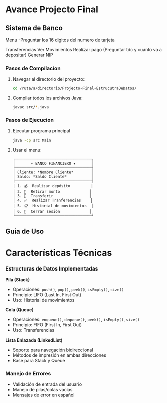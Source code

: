 # Avance Projecto Final 
## Sistema de Banco
Menu 
-Preguntar los 16 digitos del numero de tarjeta

Transferencias 
Ver Movimientos
Realizar pago (Preguntar tdc y cuánto va a depositar) 
Generar NIP

### Pasos de Compilacion
1. Navegar al directorio del proyecto:
    ```bash
   cd /ruta/a/directorio/Projecto-Final-EstrucutraDeDatos/
   ```
2. Compilar todos los archivos Java:
    ```bash
   javac src/*.java
   ```
### Pasos de Ejecucion

1. Ejecutar programa principal
   ```bash
   java -cp src Main
   ```
   
2. Usar el menu:
   ```
   ┌──────────────────────────────────┐
   │       ✦ BANCO FINANCIERO ✦       │
   ├──────────────────────────────────┤
   │ Cliente: *Nombre Cliente*        │
   │ Saldo: *Saldo Cliente*           │
   ├──────────────────────────────────┤
   │ 1. 💰  Realizar depósito         │
   │ 2. 💸  Retirar monto             │
   │ 3. 🔄  Transferir                │
   │ 4. ✅  Realizar Tranferencias    │
   │ 5. 📋  Historial de movimientos  │
   │ 6. 🚪  Cerrar sesión             │
   └──────────────────────────────────┘
   ```

## Guia de Uso


# Características Técnicas

### Estructuras de Datos Implementadas

**Pila (Stack)**
- Operaciones: `push()`, `pop()`, `peek()`, `isEmpty()`, `size()`
- Principio: LIFO (Last In, First Out)
- Uso: Historial de movimientos 

**Cola (Queue)**
- Operaciones: `enqueue()`, `dequeue()`, `peek()`, `isEmpty()`, `size()`
- Principio: FIFO (First In, First Out)
- Uso: Transferencias 

**Lista Enlazada (LinkedList)**
- Soporte para navegación bidireccional
- Métodos de impresión en ambas direcciones
- Base para Stack y Queue

### Manejo de Errores
- Validación de entrada del usuario
- Manejo de pilas/colas vacías
- Mensajes de error en español
